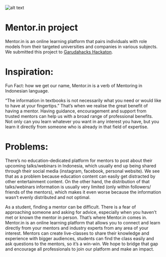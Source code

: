 ![alt text](https://res.cloudinary.com/valentinesalim/image/upload/v1597760826/Devpost_logo_copy1_teyq9n.jpg)

# Mentor.in project 
Mentor.in is an online learning platform that pairs individuals with role models from their targeted universities and companies in various subjects.
We submitted this project to [Garudahacks Hackaton](https://devpost.com/software/mentor-in-69j1u7).

# Inspiration:
Fun Fact: how we get our name, Mentor.in is a verb of Mentoring in Indonesian language.

“The information in textbooks is not necessarily what you need or would like to have at your fingertips.” That’s when we realise the great benefit of having a mentor. Having guidance, encouragement and support from trusted mentors can help us with a broad range of professional benefits. Not only can you learn whatever you want in any interest you have, but you learn it directly from someone who is already in that field of expertise.

# Problems:
There’s no education-dedicated platform for mentors to post about their upcoming talks/webinars in Indonesia, which usually end up being shared through their social media (instagram, facebook, personal website). We see that as a problem because education content can easily get distracted by other entertainment content. On the other hand, the distribution of that talks/webinars information is usually very limited (only within followers/ friends of the mentors), which makes it even worse because the information wasn’t evenly distributed and not optimal.

As a student, finding a mentor can be difficult. There is a fear of approaching someone and asking for advice, especially when you haven’t met or known the mentor in person. That’s where Mentor.in comes in. Mentor.in is an online learning platform that allows you to connect and learn directly from your mentors and industry experts from any area of your interest. Mentors can create live-classes to share their knowledge and experience with bigger audiences, students can find the class easily and ask questions to the mentors, so it’s a win-win. We hope to bridge that gap and encourage all professionals to join our platform and make an impact.
